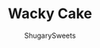---
layout: ../../layouts/MarkdownPostLayout.astro
title: Wacky Cake
author: ShugarySweets
pubDate: 2020-04-06
description: "A delicious chocolate cake with minimal ingredients that just so happens to be dairy free, egg free and vegan! Wacky Cake is just as easy as using a boxed mix and so tasty that it might become your new go-to chocolate cake recipe."
image_url: https://www.shugarysweets.com/wp-content/uploads/2020/04/chocolate-wacky-cake-3.jpg
tags: ["Cake","American"]
calories: 243
protein: 2
carbohydrates: 33
fats: 12
fiber: 1
ingredients: ["1 ½ cups all-purpose flour","⅓ cup unsweetened cocoa powder","1 cup granulated sugar","1 teaspoon baking soda","½ teaspoon salt","1 teaspoon white vinegar","1 teaspoon vanilla extract","⅓ cup vegetable oil","1 cup water","½ cup semi-sweet chocolate chips","½ cup unsalted butter, room temperature","1 cup powdered sugar","1 teaspoon vanilla"]
serves: 16
time: "50 minutes"
prepTime: "10 minutes"
instructions: ["Preheat oven to 350°F.  Grease an 8x8-inch baking pan with shortening and flour (or baking spray).","In the pan, whisk together flour, cocoa powder, sugar, baking soda and salt.","Make 3 wells in the dry mix and add the vanilla, white vinegar, and vegetable oil (2 small wells for the vanilla and vinegar and 1 large for the oil).  ","Pour the water on top and whisk all ingredients until combined.  You may use a spoon or spatula to get into the corners of the pan.","Bake for 40 minutes or until a toothpick inserted comes out clean.  Cool completely.","Sprinkle cooled cake with powdered sugar or top it with buttercream frosting.","To make the frosting, place chocolate chips in a microwave safe bowl and microwave for 30 seconds at a time, stirring in between, until the chips are completely melted and are a smooth consistency.  Cool completely to room temperature.","While chocolate chips are cooling, place butter into a medium mixing bowl. Beat with a mixer on medium speed until light and fluffy.  ","Add ½ cup of powdered sugar.  Beat until smooth. Add the rest of the powdered sugar.  Using a spatula, scrape the sides of the bowl. Continue beating about a minute until all the powdered sugar is incorporated.","Add the melted chocolate and vanilla.  Beat for 2 minutes until the frosting is light and fluffy and has a smooth texture.","Frost cooled cake and enjoy."]
nutrition: ["243 calories","33 grams carbohydrates","15 milligrams cholesterol","12 grams fat","1 grams fiber","2 grams protein","5 grams saturated fat","147 milligrams sodium","22 grams sugar","0 grams trans fat","6 grams unsaturated fat"]
---